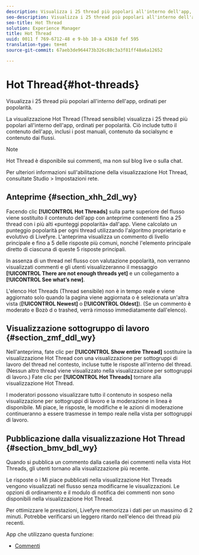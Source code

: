 ```yaml
---
description: Visualizza i 25 thread più popolari all'interno dell'app, ordinati per popolarità.
seo-description: Visualizza i 25 thread più popolari all'interno dell'app, ordinati per popolarità.
seo-title: Hot Thread
solution: Experience Manager
title: Hot Thread
uuid: 0011 f 769-6712-48 e 9-bb 10-a 43610 fef 595
translation-type: tm+mt
source-git-commit: 67aeb3de964473b326c88c3a3f81ff48a6a12652

---
```



# Hot Thread{#hot-threads}

Visualizza i 25 thread più popolari all&#39;interno dell&#39;app, ordinati per popolarità.

La visualizzazione Hot Thread (Thread sensibile) visualizza i 25 thread più popolari all&#39;interno dell&#39;app, ordinati per popolarità. Ciò include tutto il contenuto dell&#39;app, inclusi i post manuali, contenuto da socialsync e contenuto dai flussi.

>[!NOTE]
>
>Hot Thread è disponibile sui commenti, ma non sul blog live o sulla chat.

Per ulteriori informazioni sull&#39;abilitazione della visualizzazione Hot Thread, consultate Studio &gt; Impostazioni rete.

## Anteprime {#section_xhh_2dl_wy}

Facendo clic **[!UICONTROL Hot Threads]** sulla parte superiore del flusso viene sostituito il contenuto dell&#39;app con anteprime contenenti fino a 25 thread con i più alti «punteggi popolarità» dall&#39;app. Viene calcolato un punteggio popolarità per ogni thread utilizzando l&#39;algoritmo proprietario e evolutivo di Livefyre. L&#39;anteprima visualizza un commento di livello principale e fino a 5 delle risposte più comuni, nonché l&#39;elemento principale diretto di ciascuna di queste 5 risposte principali.

In assenza di un thread nel flusso con valutazione popolarità, non verranno visualizzati commenti e gli utenti visualizzeranno il messaggio **[!UICONTROL There are not enough threads yet]** e un collegamento a **[!UICONTROL See what’s new]**.

L&#39;elenco Hot Threads (Thread sensibile) non è in tempo reale e viene aggiornato solo quando la pagina viene aggiornata o è selezionata un&#39;altra vista (**[!UICONTROL Newest]** o **[!UICONTROL Oldest]**). (Se un commento è moderato e Bozò d o trashed, verrà rimosso immediatamente dall&#39;elenco).

## Visualizzazione sottogruppo di lavoro {#section_zmf_ddl_wy}

Nell&#39;anteprima, fate clic per **[!UICONTROL Show entire Thread]** sostituire la visualizzazione Hot Thread con una visualizzazione per sottogruppi di lavoro del thread nel contesto, incluse tutte le risposte all&#39;interno del thread. (Nessun altro thread viene visualizzato nella visualizzazione per sottogruppi di lavoro.) Fate clic per **[!UICONTROL Hot Threads]** tornare alla visualizzazione Hot Thread.

I moderatori possono visualizzare tutto il contenuto in sospeso nella visualizzazione per sottogruppi di lavoro e la moderazione in linea è disponibile. Mi piace, le risposte, le modifiche e le azioni di moderazione continueranno a essere trasmesse in tempo reale nella vista per sottogruppi di lavoro.

## Pubblicazione dalla visualizzazione Hot Thread {#section_bmv_bdl_wy}

Quando si pubblica un commento dalla casella dei commenti nella vista Hot Threads, gli utenti tornano alla visualizzazione più recente.

Le risposte o i Mi piace pubblicati nella visualizzazione Hot Threads vengono visualizzati nel flusso senza modificarne le visualizzazioni. Le opzioni di ordinamento e il modulo di notifica dei commenti non sono disponibili nella visualizzazione Hot Thread.

Per ottimizzare le prestazioni, Livefyre memorizza i dati per un massimo di 2 minuti. Potrebbe verificarsi un leggero ritardo nell&#39;elenco dei thread più recenti.



App che utilizzano questa funzione:

* [Commenti](/help/using/c-about-apps/c-comments/c-comments.md)

